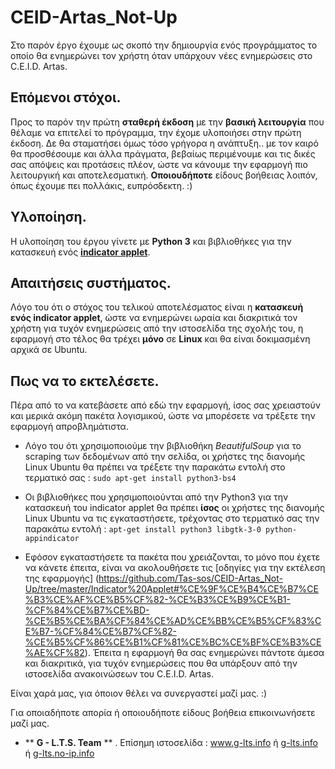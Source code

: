 # CEID-Artas_Not-Up

Στο παρόν έργο έχουμε ως σκοπό την δημιουργία ενός προγράμματος το οποίο θα ενημερώνει τον χρήστη όταν υπάρχουν νέες ενημερώσεις στο C.E.I.D. Artas. 

## Επόμενοι στόχοι.
Προς το παρόν την πρώτη **σταθερή έκδοση** με την **βασική λειτουργία** που θέλαμε να επιτελεί το πρόγραμμα, την έχομε υλοποιήσει στην πρώτη έκδοση.
Δε θα σταματήσει όμως τόσο γρήγορα η ανάπτυξη.. με τον καιρό θα προσθέσουμε και άλλα πράγματα, βεβαίως περιμένουμε και τις δικές σας απόψεις και προτάσεις πλέον, ώστε να κάνουμε την εφαρμογή πιο λειτουργική και αποτελεσματική.
**Οποιουδήποτε** είδους βοήθειας λοιπόν, όπως έχουμε πει πολλάκις, ευπρόσδεκτη. :)

## Υλοποίηση.
Η υλοποίηση του έργου γίνετε με **Python 3** και βιβλιοθήκες για την κατασκευή ενός [**indicator applet**](https://wiki.ubuntu.com/DesktopExperienceTeam/ApplicationIndicators).

## Απαιτήσεις συστήματος.
Λόγο του ότι ο στόχος του τελικού αποτελέσματος είναι η **κατασκευή ενός indicator applet**, ώστε να ενημερώνει ωραία και διακριτικά τον χρήστη για τυχόν ενημερώσεις από την ιστοσελίδα της σχολής του, η εφαρμογή στο τέλος θα τρέχει **μόνο** σε **Linux** και θα είναι δοκιμασμένη αρχικά σε Ubuntu.

## Πως να το εκτελέσετε.
Πέρα από το να κατεβάσετε από εδώ την εφαρμογή, ίσος σας χρειαστούν και μερικά ακόμη πακέτα λογισμικού, ώστε να μπορέσετε να τρέξετε την εφαρμογή απροβλημάτιστα.

* Λόγο του ότι χρησιμοποιούμε την βιβλιοθήκη _BeautifulSoup_ για το scraping των δεδομένων από την σελίδα, οι χρήστες της διανομής Linux Ubuntu θα πρέπει να τρέξετε την παρακάτω εντολή στο τερματικό σας :
```sudo apt-get install python3-bs4```


* Οι βιβλιοθήκες που χρησιμοποιούνται από την Python3 για την κατασκευή του indicator applet θα πρέπει **ίσος** οι χρήστες της διανομής Linux Ubuntu να τις εγκαταστήσετε, τρέχοντας στο τερματικό σας την παρακάτω εντολή :
```apt-get install python3 libgtk-3-0 python-appindicator```


* Εφόσον εγκαταστήσετε τα πακέτα που χρειάζονται, το μόνο που έχετε να κάνετε έπειτα, είναι να ακολουθήσετε τις [οδηγίες για την εκτέλεση της εφαρμογής] (https://github.com/Tas-sos/CEID-Artas_Not-Up/tree/master/Indicator%20Applet#%CE%9F%CE%B4%CE%B7%CE%B3%CE%AF%CE%B5%CF%82-%CE%B3%CE%B9%CE%B1-%CF%84%CE%B7%CE%BD-%CE%B5%CE%BA%CF%84%CE%AD%CE%BB%CE%B5%CF%83%CE%B7-%CF%84%CE%B7%CF%82-%CE%B5%CF%86%CE%B1%CF%81%CE%BC%CE%BF%CE%B3%CE%AE%CF%82). Έπειτα η εφαρμογή θα σας ενημερώνει πάντοτε άμεσα και διακριτικά, για τυχόν ενημερώσεις που θα υπάρξουν από την ιστοσελίδα ανακοινώσεων του C.E.I.D. Artas.


Είναι χαρά μας, για όποιον θέλει να συνεργαστεί μαζί μας. :)

Για οποιαδήποτε απορία ή οποιουδήποτε είδους βοήθεια επικοινωνήσετε μαζί μας. 


* ** **G - L.T.S. Team** ** .  Επίσημη ιστοσελίδα :   www.g-lts.info  ή  [g-lts.info](http://g-lts.info)  ή  [g-lts.no-ip.info](http://g-lts.no-ip.info)

